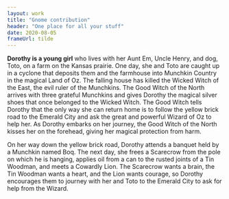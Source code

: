 ```yaml
---
layout: work
title: "Gnome contribution"
header: "One place for all your stuff"
date: 2020-08-05
frameUrl: tilde
---
```

**Dorothy is a young girl** who lives with her Aunt Em, Uncle Henry, and dog, Toto, on a farm on the Kansas prairie. One day, she and Toto are caught up in a cyclone that deposits them and the farmhouse into Munchkin Country in the magical Land of Oz. The falling house has killed the Wicked Witch of the East, the evil ruler of the Munchkins. The Good Witch of the North arrives with three grateful Munchkins and gives Dorothy the magical silver shoes that once belonged to the Wicked Witch. The Good Witch tells Dorothy that the only way she can return home is to follow the yellow brick road to the Emerald City and ask the great and powerful Wizard of Oz to help her. As Dorothy embarks on her journey, the Good Witch of the North kisses her on the forehead, giving her magical protection from harm.

On her way down the yellow brick road, Dorothy attends a banquet held by a Munchkin named Boq. The next day, she frees a Scarecrow from the pole on which he is hanging, applies oil from a can to the rusted joints of a Tin Woodman, and meets a Cowardly Lion. The Scarecrow wants a brain, the Tin Woodman wants a heart, and the Lion wants courage, so Dorothy encourages them to journey with her and Toto to the Emerald City to ask for help from the Wizard. 
